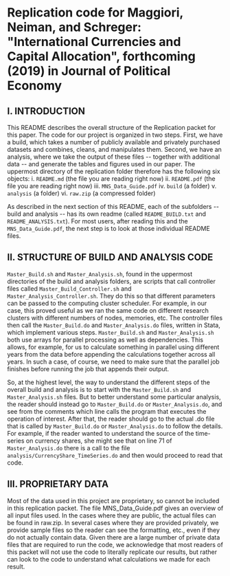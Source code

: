 Replication code for Maggiori, Neiman, and Schreger: "International Currencies and Capital Allocation", forthcoming (2019) in Journal of Political Economy
==============

I. INTRODUCTION
--------------

This README describes the overall structure of the Replication packet for this paper. The code for our project is organized in two steps. First, we have a build, which takes a number of publicly available and privately purchased datasets and combines, cleans, and manipulates them. Second, we have an analysis, where we take the output of these files -- together with additional data -- and generate the tables and figures used in our paper. The uppermost directory of the replication folder therefore has the following six objects:
  i.    	`README.md` (the file you are reading right now)
  ii.   	`README.pdf` (the file you are reading right now)
  iii.  	`MNS_Data_Guide.pdf`
  iv.  		`build` (a folder)
  v.   		`analysis` (a folder)
  vi.   	`raw.zip` (a compressed folder)

As described in the next section of this README, each of the subfolders -- build and analysis -- has its own readme (called `README_BUILD.txt` and `README_ANALYSIS.txt`). For most users, after reading this and the `MNS_Data_Guide.pdf`, the next step is to look at those individual README files.

II. STRUCTURE OF BUILD AND ANALYSIS CODE
--------------

`Master_Build.sh` and `Master_Analysis.sh`, found in the uppermost directories of the build and analysis folders, are scripts that call controller files called `Master_Build_Controller.sh` and `Master_Analysis_Controller.sh`. They do this so that different parameters can be passed to the computing cluster scheduler. For example, in our case, this proved useful as we ran the same code on different research clusters with different numbers of nodes, memories, etc. The controller files then call the `Master_Build.do` and `Master_Analysis.do` files, written in Stata, which implement various steps. `Master_Build.sh` and `Master_Analysis.sh` both use arrays for parallel processing as well as dependencies. This allows, for example, for us to calculate something in parallel using different years from the data before appending the calculations together across all years. In such a case, of course, we need to make sure that the parallel job finishes before running the job that appends their output.   

So, at the highest level, the way to understand the different steps of the overall build and analysis is to start with the `Master_Build.sh` and `Master_Analysis.sh` files. But to better understand some particular analysis, the reader should instead go to `Master_Build.do` or `Master_Analysis.do`, and see from the comments which line calls the program that executes the operation of interest. After that, the reader should go to the actual .do file that is called by `Master_Build.do` or `Master_Analysis.do` to follow the details. For example, if the reader wanted to understand the source of the time-series on currency shares, she might see that on line 71 of `Master_Analysis.do` there is a call to the file `analysis/CurrencyShare_TimeSeries.do` and then would proceed to read that code.   

III. PROPRIETARY DATA
--------------

Most of the data used in this project are proprietary, so cannot be included in this replication packet. The file MNS_Data_Guide.pdf gives an overview of all input files used. In the cases where they are public, the actual files can be found in raw.zip. In several cases where they are provided privately, we provide sample files so the reader can see the formatting, etc., even if they do not actually contain data. Given there are a large number of private data files that are required to run the code, we acknowledge that most readers of this packet will not use the code to literally replicate our results, but rather can look to the code to understand what calculations we made for each result.

